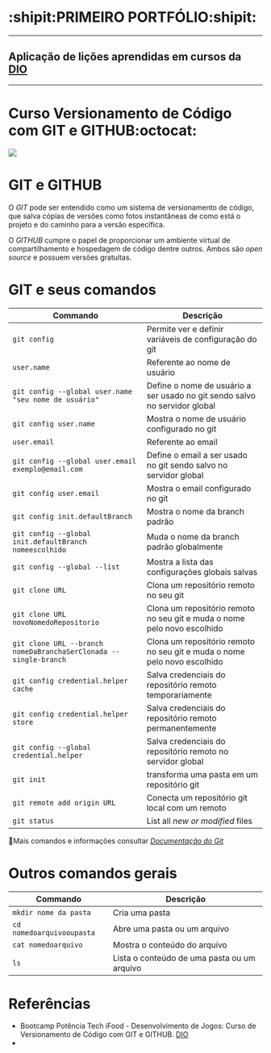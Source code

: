 # **:shipit:PRIMEIRO PORTFÓLIO:shipit:**
----------------------------------------------------
## Aplicação de lições aprendidas em cursos da [DIO](https://www.dio.me/)
----------------------------------------------------

# Curso Versionamento de Código com GIT e GITHUB:octocat:
 
[![](https://mermaid.ink/img/pako:eNpVU8Fu2kAQ_ZXVnlqJhAItSThUMuBESAlGQHoo5DB4x3gb2-vurl2lwKmHfEDVH2gPUQ89Vb306h_rrFFoYlvyzpvdN2-exxseKoG8x6NEfQpj0JbNh8uM0eUt3vnT2SgYe1f-eB6woc8G1dfh6CK4YUdHb7cTOsgMaoaZxUxIobas_8KrHqofilEqgs-UDKvfuQTjgLQQkFUPFEQoLb0wZaA_FrJUhoWKAhbJDBIpgHbTkytjql8lSsM0ltLQbYH4_yCdJSgsctSPAO0vUZt6nevqZ-mqgjEyddy1olBLOMh7Vjmt_iYyTyiCwiqN5uXeg77rlA02o6tJMJ1747nPJt7U2-2zg9qHmX9xPfXG1b23ZcNFH8LbInetJSqEhAxaF1qxHDSQLCwxk5qRbAHm5inLILj0-sHUq-6rL8GW-YsJNS9X8r8bVsMKklg5biTtOZIJ1F6R2Op7huoZnTe_9i5H7x3dN3-2ZeeLc0SxInE1lRK1OQwS-8RBkqnVB7SPVIzxBk9RpyAFjcjGoUtuY0xxyXu0FKBvl3yZ7WifM252l4W8Z3WBDV7kAiwOJaw1pLwXQWIOqC8kuXwAE0UtUrjh9i53w7iWxhJlqLJIrh1e6ITg2Nrc9JpNlz5eSxsXq2P6ek0jhZvcuDzrNrvt7im0O9g96cCbTkeEq9bZadR-3YrEyatWG_hu1-BY17_aT379A-z-AdWnFEg?type=png)](https://mermaid.live/edit#pako:eNpVU8Fu2kAQ_ZXVnlqJhAItSThUMuBESAlGQHoo5DB4x3gb2-vurl2lwKmHfEDVH2gPUQ89Vb306h_rrFFoYlvyzpvdN2-exxseKoG8x6NEfQpj0JbNh8uM0eUt3vnT2SgYe1f-eB6woc8G1dfh6CK4YUdHb7cTOsgMaoaZxUxIobas_8KrHqofilEqgs-UDKvfuQTjgLQQkFUPFEQoLb0wZaA_FrJUhoWKAhbJDBIpgHbTkytjql8lSsM0ltLQbYH4_yCdJSgsctSPAO0vUZt6nevqZ-mqgjEyddy1olBLOMh7Vjmt_iYyTyiCwiqN5uXeg77rlA02o6tJMJ1747nPJt7U2-2zg9qHmX9xPfXG1b23ZcNFH8LbInetJSqEhAxaF1qxHDSQLCwxk5qRbAHm5inLILj0-sHUq-6rL8GW-YsJNS9X8r8bVsMKklg5biTtOZIJ1F6R2Op7huoZnTe_9i5H7x3dN3-2ZeeLc0SxInE1lRK1OQwS-8RBkqnVB7SPVIzxBk9RpyAFjcjGoUtuY0xxyXu0FKBvl3yZ7WifM252l4W8Z3WBDV7kAiwOJaw1pLwXQWIOqC8kuXwAE0UtUrjh9i53w7iWxhJlqLJIrh1e6ITg2Nrc9JpNlz5eSxsXq2P6ek0jhZvcuDzrNrvt7im0O9g96cCbTkeEq9bZadR-3YrEyatWG_hu1-BY17_aT379A-z-AdWnFEg)

# **GIT e GITHUB**

O _GIT_  pode ser entendido como um sistema de versionamento de código, que salva cópias de versões como fotos instantâneas de como está o projeto e do caminho para a versão específica.

O _GITHUB_ cumpre o papel de proporcionar um ambiente virtual de compartilhamento e hospedagem de código dentre outros. Ambos são _open source_ e possuem versões gratuitas. 

# **GIT e seus comandos**

| Commando | Descrição |
| --- | --- |
| `git config` | Permite ver e definir variáveis de configuração do git |
| `user.name` | Referente ao nome de usuário |
| `git config --global user.name "seu nome de usuário"` | Define o nome de usuário a ser usado no git sendo salvo no servidor global  |
| `git config user.name` | Mostra o nome de usuário configurado no git |
| `user.email` | Referente ao email |
| `git config --global user.email exemplo@email.com` | Define o email a ser usado no git sendo salvo no servidor global  |
| `git config user.email` |  Mostra o email configurado no git  |
| `git config init.defaultBranch` |  Mostra o nome da branch padrão  |
| `git config --global init.defaultBranch nomeescolhido` |  Muda o nome da branch padrão globalmente  |
| `git config --global --list` | Mostra a lista das configurações globais salvas  |
| `git clone URL` | Clona um repositório remoto no seu git |
| `git clone URL novoNomedoRepositorio` | Clona um repositório remoto no seu git e muda o nome pelo novo escolhido |
| `git clone URL --branch nomeDaBranchaSerClonada --single-branch` | Clona um repositório remoto no seu git e muda o nome pelo novo escolhido |
| `git config credential.helper cache` | Salva credenciais do repositório remoto temporariamente  |
| `git config credential.helper store` | Salva credenciais do repositório remoto permanentemente  |
| `git config --global credential.helper ` | Salva credenciais do repositório remoto no servidor global  |
| `git init` | transforma uma pasta em um repositório git |
| `git remote add origin URL` | Conecta um repositório git local com um remoto |
| `git status` | List all *new or modified* files |


:closed_book:Mais comandos e informações consultar [_Documentação do Git_](https://git-scm.com/doc)

# **Outros comandos gerais**

| Commando | Descrição |
| --- | --- |
| `mkdir nome da pasta` | Cria uma pasta |
| `cd nomedoarquivooupasta` | Abre uma pasta ou um arquivo |
| `cat nomedoarquivo` | Mostra o conteúdo do arquivo |
| `ls` | Lista o conteúdo de uma pasta ou um arquivo |

# **Referências**

- Bootcamp Potência Tech iFood - Desenvolvimento de Jogos: Curso de Versionamento de Código com GIT e GITHUB. [DIO](https://www.dio.me/)
- 
